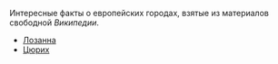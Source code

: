 Интересные факты о европейских городах, взятые из материалов свободной *Википедии*. 

* [Лозанна](Лозанна.md)
* [Цюрих](Цюрих.md)
